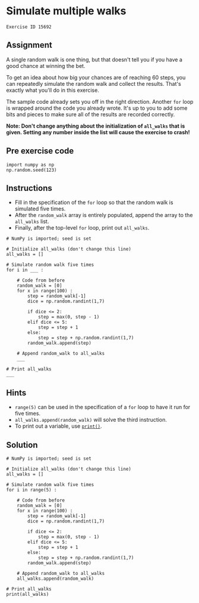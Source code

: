 
#  Simulate multiple walks

```
Exercise ID 15692
```

##  Assignment 

A single random walk is one thing, but that doesn't tell you if you have a good chance at winning the bet.

To get an idea about how big your chances are of reaching 60 steps, you can repeatedly simulate the random walk and collect the results. That's exactly what you'll do in this exercise.

The sample code already sets you off in the right direction. Another `for` loop is wrapped around the code you already wrote. It's up to you to add some bits and pieces to make sure all of the results are recorded correctly.

**Note: Don't change anything about the initialization of `all_walks` that is given. Setting any number inside the list will cause the exercise to crash!**

##  Pre exercise code 

```
import numpy as np
np.random.seed(123)
```



##  Instructions 

- Fill in the specification of the `for` loop so that the random walk is simulated five times.
- After the `random_walk` array is entirely populated, append the array to the `all_walks` list.
- Finally, after the top-level `for` loop, print out `all_walks`.



```
# NumPy is imported; seed is set

# Initialize all_walks (don't change this line)
all_walks = []

# Simulate random walk five times
for i in ___ :

    # Code from before
    random_walk = [0]
    for x in range(100) :
        step = random_walk[-1]
        dice = np.random.randint(1,7)

        if dice <= 2:
            step = max(0, step - 1)
        elif dice <= 5:
            step = step + 1
        else:
            step = step + np.random.randint(1,7)
        random_walk.append(step)

    # Append random_walk to all_walks
    ___

# Print all_walks
___
```

##  Hints 

- `range(5)` can be used in the specification of a `for` loop to have it run for five times.
- `all_walks.append(random_walk)` will solve the third instruction.
- To print out a variable, use [`print()`](https://docs.python.org/3/library/functions.html#print).



##  Solution 

```
# NumPy is imported; seed is set

# Initialize all_walks (don't change this line)
all_walks = []

# Simulate random walk five times
for i in range(5) :

    # Code from before
    random_walk = [0]
    for x in range(100) :
        step = random_walk[-1]
        dice = np.random.randint(1,7)

        if dice <= 2:
            step = max(0, step - 1)
        elif dice <= 5:
            step = step + 1
        else:
            step = step + np.random.randint(1,7)
        random_walk.append(step)

    # Append random_walk to all_walks
    all_walks.append(random_walk)

# Print all_walks
print(all_walks)
```


